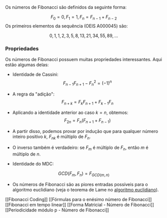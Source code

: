 Os números de Fibonacci são definidos da seguinte forma:

$$F_0 = 0, F_1 = 1, F_n = F_{n-1} + F_{n-2}$$
Os primeiros elementos da sequência (OEIS A000045) são:

$$0, 1, 1, 2, 3, 5, 8, 13, 21, 34, 55, 89, ...$$
### Propriedades
Os números de Fibonacci possuem muitas propriedades interessantes. Aqui estão algumas delas:

- Identidade de Cassini:
$$F_{n-1} F_{n+1} - F_n^2 = (-1)^n$$
- A regra da "adição":
$$F_{n+k} = F_k F_{n+1} + F_{k-1} F_n$$
- Aplicando a identidade anterior ao caso $k = n$, obtemos:
$$F_{2n} = F_n (F_{n+1} + F_{n-1})$$
- A partir disso, podemos provar por indução que para qualquer número inteiro positivo $k$, $F_{nk}$ é múltiplo de $F_n$.

- O inverso também é verdadeiro: se $F_m$ é múltiplo de $F_n$, então $m$ é múltiplo de $n.$

- Identidade do MDC:

$$GCD(F_m, F_n) = F_{GCD(m, n)}$$
- Os números de Fibonacci são as piores entradas possíveis para o algoritmo euclidiano (veja o teorema de Lame no [algoritmo euclidiano](obsidian://open?vault=Algoritmos&file=algoritmos%2FOne%20for%20All%2FArtigos%2FAlgebra%2FAlgoritmo%20de%20Euclides%20para%20calcular%20o%20maior%20divisor%20comum%2FAlgoritmo%20de%20Euclides%20para%20calcular%20o%20maior%20divisor%20comum)).

[[Fibonacci Coding]]
[[Fórmulas para o enésimo número de Fibonacci]]
[[Fibonacci em tempo linear]]
[[Forma Matricial - Número de Fibonacci]]
[[Periodicidade módulo p - Número de Fibonacci]]